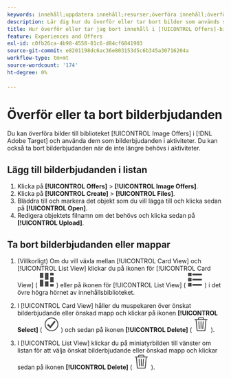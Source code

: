 ```yaml
---
keywords: innehåll;uppdatera innehåll;resurser;överföra innehåll;överföra resurs;ta bort innehåll
description: Lär dig hur du överför eller tar bort bilder som används som bilderbjudanden.
title: Hur överför eller tar jag bort innehåll i [!UICONTROL Offers]-biblioteket?
feature: Experiences and Offers
exl-id: c0fb26ca-4b98-4558-81c6-d84cf6841903
source-git-commit: e8201198dc6ac36e803153d5c6b345a30716204a
workflow-type: tm+mt
source-wordcount: '174'
ht-degree: 0%

---
```


# Överför eller ta bort bilderbjudanden

Du kan överföra bilder till biblioteket [!UICONTROL Image Offers] i [!DNL Adobe Target] och använda dem som bilderbjudanden i aktiviteter. Du kan också ta bort bilderbjudanden när de inte längre behövs i aktiviteter.

## Lägg till bilderbjudanden i listan

1. Klicka på **[!UICONTROL Offers]** > **[!UICONTROL Image Offers]**.
1. Klicka på **[!UICONTROL Create]** > **[!UICONTROL Files]**.
1. Bläddra till och markera det objekt som du vill lägga till och klicka sedan på **[!UICONTROL Open]**.
1. Redigera objektets filnamn om det behövs och klicka sedan på **[!UICONTROL Upload]**.

## Ta bort bilderbjudanden eller mappar

1. (Villkorligt) Om du vill växla mellan [!UICONTROL Card View] och [!UICONTROL List View] klickar du på ikonen för [!UICONTROL Card View] ( ![kortvyn ](/help/main/assets/icons/ViewCard.svg) ) eller på ikonen för [!UICONTROL List View] ( ![listvyn ](/help/main/assets/icons/ViewList.svg) ) i det övre högra hörnet av innehållsbiblioteket.

1. I [!UICONTROL Card View] håller du muspekaren över önskat bilderbjudande eller önskad mapp och klickar på ikonen **[!UICONTROL Select]** ( ![Välj ikon](/help/main/assets/icons/CheckmarkCircleOutline.svg) ) och sedan på ikonen **[!UICONTROL Delete]** ( ![Ta bort ikon](/help/main/assets/icons/DeleteOutline.svg) ).

1. I [!UICONTROL List View] klickar du på miniatyrbilden till vänster om listan för att välja önskat bilderbjudande eller önskad mapp och klickar sedan på ikonen **[!UICONTROL Delete]** ( ![Ta bort ikon](/help/main/assets/icons/DeleteOutline.svg) ).
